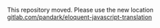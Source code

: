 This repository moved. Please use the new location [gitlab.com/pandark/eloquent-javascript-translation](https://gitlab.com/pandark/eloquent-javascript-translation)
